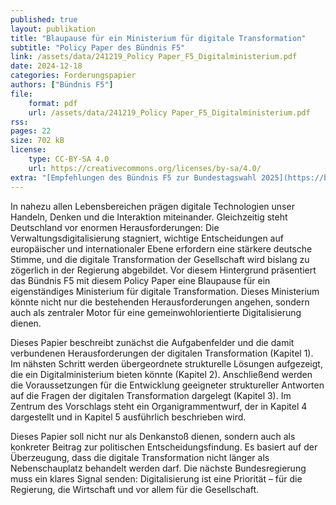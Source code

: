 ```yaml
---
published: true
layout: publikation
title: "Blaupause für ein Ministerium für digitale Transformation" 
subtitle: "Policy Paper des Bündnis F5"
link: /assets/data/241219_Policy Paper_F5_Digitalministerium.pdf
date: 2024-12-18
categories: Forderungspapier
authors: ["Bündnis F5"]
file:
    format: pdf
    url: /assets/data/241219_Policy Paper_F5_Digitalministerium.pdf
rss:
pages: 22
size: 702 kB
license:
    type: CC-BY-SA 4.0
    url: https://creativecommons.org/licenses/by-sa/4.0/
extra: "[Empfehlungen des Bündnis F5 zur Bundestagswahl 2025](https://buendnis-f5.de/publikationen/2024-11-29-forderungen-bundestagswahl25)"
---
```


In nahezu allen Lebensbereichen prägen digitale Technologien unser Handeln, Denken und die Interaktion miteinander. Gleichzeitig steht
Deutschland vor enormen Herausforderungen: Die Verwaltungsdigitalisierung stagniert, wichtige Entscheidungen auf europäischer und internationaler
Ebene erfordern eine stärkere deutsche Stimme, und die digitale Transformation der Gesellschaft wird bislang zu zögerlich in der Regierung abgebildet. Vor
diesem Hintergrund präsentiert das Bündnis F5 mit diesem Policy Paper eine Blaupause für ein eigenständiges Ministerium für digitale Transformation. Dieses Ministerium könnte nicht nur
die bestehenden Herausforderungen angehen, sondern auch als zentraler Motor für eine gemeinwohlorientierte Digitalisierung dienen.

Dieses Papier beschreibt zunächst die Aufgabenfelder und die damit verbundenen Herausforderungen der digitalen Transformation (Kapitel 1). Im nähsten
Schritt werden übergeordnete strukturelle Lösungen
aufgezeigt, die ein Digitalministerium bieten könnte
(Kapitel 2). Anschließend werden die Voraussetzungen
für die Entwicklung geeigneter struktureller
Antworten auf die Fragen der digitalen Transformation
dargelegt (Kapitel 3). Im Zentrum des Vorschlags steht
ein Organigrammentwurf, der in Kapitel 4 dargestellt
und in Kapitel 5 ausführlich beschrieben wird.

Dieses Papier soll nicht nur als Denkanstoß dienen,
sondern auch als konkreter Beitrag zur politischen
Entscheidungsfindung. Es basiert auf der
Überzeugung, dass die digitale Transformation nicht
länger als Nebenschauplatz behandelt werden darf.
Die nächste Bundesregierung muss ein klares Signal
senden: Digitalisierung ist eine Priorität – für die
Regierung, die Wirtschaft und vor allem für die
Gesellschaft.
